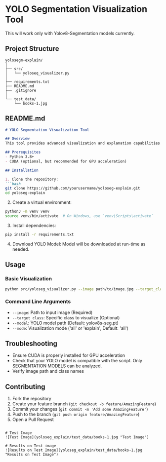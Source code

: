 # YOLO Segmentation Visualization Tool
This will work only with Yolov8-Segmentation models currently.

## Project Structure
```
yolosegm-explain/
│
├── src/
│   └── yoloseq_visualizer.py
│
├── requirements.txt
├── README.md
├── .gitignore
│
└── test_data/
    └── books-1.jpg
```

## README.md
```markdown
# YOLO Segmentation Visualization Tool

## Overview
This tool provides advanced visualization and explanation capabilities for YOLO segmentation models.

## Prerequisites
- Python 3.8+
- CUDA (optional, but recommended for GPU acceleration)

## Installation

1. Clone the repository:
```bash
git clone https://github.com/yourusername/yoloseg-explain.git
cd yoloseg-explain
```

2. Create a virtual environment:
```bash
python3 -m venv venv
source venv/bin/activate  # On Windows, use `venv\Scripts\activate`
```

3. Install dependencies:
```bash
pip install -r requirements.txt
```

4. Download YOLO Model:
Model will be downloaded at run-time as needed.

## Usage

### Basic Visualization
```bash
python src/yoloseg_visualizer.py --image path/to/image.jpg --target_class "refrigerator" --model yolov8s-seg.pt --mode explain
```

### Command Line Arguments
- `--image`: Path to input image (Required)
- `--target_class`: Specific class to visualize (Optional)
- `--model`: YOLO model path (Default: yolov8s-seg.pt)
- `--mode`: Visualization mode ('all' or 'explain', Default: 'all')

## Troubleshooting
- Ensure CUDA is properly installed for GPU acceleration
- Check that your YOLO model is compatible with the script. Only SEGMENTATION MODELS can be analyzed.
- Verify image path and class names

## Contributing
1. Fork the repository
2. Create your feature branch (`git checkout -b feature/AmazingFeature`)
3. Commit your changes (`git commit -m 'Add some AmazingFeature'`)
4. Push to the branch (`git push origin feature/AmazingFeature`)
5. Open a Pull Request
```

# Test Image
![Test Image](yoloseg_explain/test_data/books-1.jpg "Test Image")

# Results on Test image
![Results on Test Image](yoloseg_explain/test_data/books-1.jpg "Results on Test Image")
